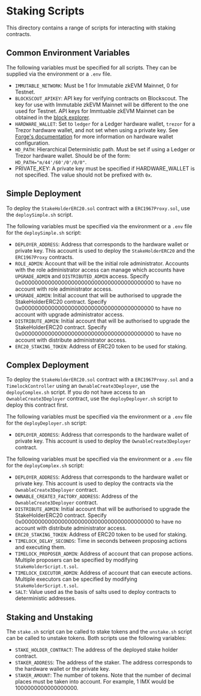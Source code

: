 # Staking Scripts

This directory contains a range of scripts for interacting with staking contracts. 

## Common Environment Variables

The following variables must be specified for all scripts. They can be supplied via the environment or a `.env` file.

* `IMMUTABLE_NETWORK`: Must be 1 for Immutable zkEVM Mainnet, 0 for Testnet.
* `BLOCKSCOUT_APIKEY`: API key for verifying contracts on Blockscout. The key for use with Immutable zkEVM Mainnet will be different to the one used for Testnet. API keys for Immtuable zkEVM Mainnet can be obtained in the [block explorer](https://explorer.immutable.com/account/api-key).
* `HARDWARE_WALLET`: Set to `ledger` for a Ledger hardware wallet, `trezor` for a Trezor hardware wallet, and not set when using a private key. See [Forge's documentation](https://book.getfoundry.sh/reference/forge/forge-script#wallet-options---hardware-wallet) for more information on hardware wallet configuration.
* `HD_PATH`: Hierarchical Deterministic path. Must be set if using a Ledger or Trezor hardware wallet. Should be of the form: `HD_PATH="m/44'/60'/0'/0/0"`.
* PRIVATE_KEY: A private key must be specified if HARDWARE_WALLET is not specified. The value should not be prefixed with `0x`. 

## Simple Deployment

To deploy the `StakeHolderERC20.sol` contract with a `ERC1967Proxy.sol`, use the `deploySimple.sh` script.

The following variables must be specified via the environment or a `.env` file for the `deploySimple.sh` script:

* `DEPLOYER_ADDRESS`: Address that corresponds to the hardware wallet or private key. This account is used to deploy the `StakeHolderERC20` and the `ERC1967Proxy` contracts.
* `ROLE_ADMIN`: Account that will be the initial role administrator. Accounts with the role administrator access can manage which accounts have `UPGRADE_ADMIN` and `DISTRIBUTED_ADMIN` access. Specify 0x0000000000000000000000000000000000000000 to have no account with role administrator access.
* `UPGRADE_ADMIN`: Initial account that will be authorised to upgrade the StakeHolderERC20 contract. Specify 0x0000000000000000000000000000000000000000 to have no account with upgrade administrator access.
* `DISTRIBUTE_ADMIN`: Initial account that will be authorised to upgrade the StakeHolderERC20 contract. Specify 0x0000000000000000000000000000000000000000 to have no account with distribute administrator access.
* `ERC20_STAKING_TOKEN`: Address of ERC20 token to be used for staking.

## Complex Deployment

To deploy the `StakeHolderERC20.sol` contract with a `ERC1967Proxy.sol` and a `TimelockController` using an `OwnableCreate3Deployer`, use the `deployComplex.sh` script. If you do not have access to an `OwnableCreate3Deployer` contract, use the `deployDeployer.sh` script to deploy this contract first.

The following variables must be specified via the environment or a `.env` file for the `deployDeployer.sh` script:

* `DEPLOYER_ADDRESS`: Address that corresponds to the hardware wallet of private key. This account is used to deploy the `OwnableCreate3Deployer` contract.

The following variables must be specified via the environment or a `.env` file for the `deployComplex.sh` script:

* `DEPLOYER_ADDRESS`: Address that corresponds to the hardware wallet or private key. This account is used to deploy the contracts via the `OwnableCreate3Deployer` contract.
* `OWNABLE_CREATE3_FACTORY_ADDRESS`: Address of the `OwnableCreate3Deployer` contract.
* `DISTRIBUTE_ADMIN`: Initial account that will be authorised to upgrade the StakeHolderERC20 contract. Specify 0x0000000000000000000000000000000000000000 to have no account with distribute administrator access.
* `ERC20_STAKING_TOKEN`: Address of ERC20 token to be used for staking.
* `TIMELOCK_DELAY_SECONDS`: Time in seconds between proposing actions and executing them.
* `TIMELOCK_PROPOSER_ADMIN`: Address of account that can propose actions. Multiple proposers can be specified by modifying `StakeHolderScript.t.sol`.
* `TIMELOCK_EXECUTOR_ADMIN`: Address of account that can execute actions. Multiple executors can be specified by modifying `StakeHolderScript.t.sol`.
* `SALT`: Value used as the basis of salts used to deploy contracts to deterministic addresses. 

## Staking and Unstaking

The `stake.sh` script can be called to stake tokens and the `unstake.sh` script can be called to unstake tokens. Both scripts use the following variables:

* `STAKE_HOLDER_CONTRACT`: The address of the deployed stake holder contract.
* `STAKER_ADDRESS`: The address of the staker. The address corresponds to the hardware wallet or the private key. 
* `STAKER_AMOUNT`: The number of tokens. Note that the number of decimal places must be taken into account. For example, 1 IMX would be 1000000000000000000.
